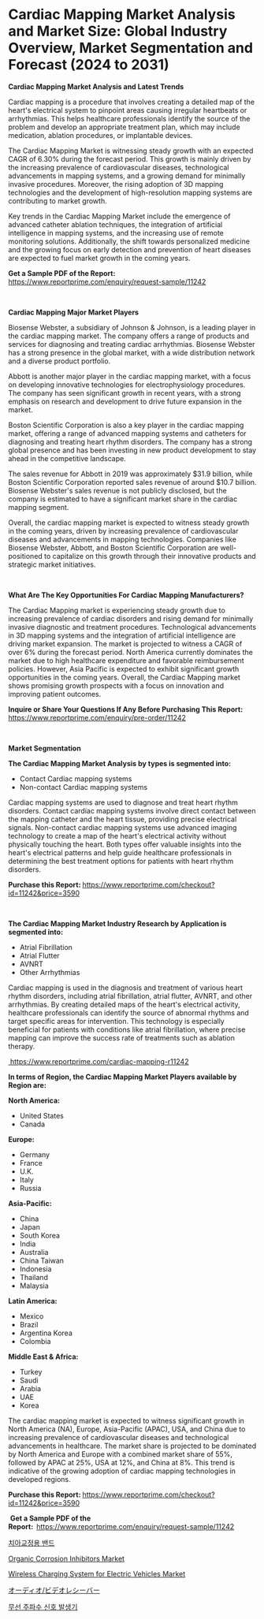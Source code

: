 <p><h1>Cardiac Mapping Market Analysis and Market Size: Global Industry Overview, Market Segmentation and Forecast (2024 to 2031)</h1></p><p><strong>Cardiac Mapping Market Analysis and Latest Trends</strong></p>
<p><p>Cardiac mapping is a procedure that involves creating a detailed map of the heart's electrical system to pinpoint areas causing irregular heartbeats or arrhythmias. This helps healthcare professionals identify the source of the problem and develop an appropriate treatment plan, which may include medication, ablation procedures, or implantable devices.</p><p>The Cardiac Mapping Market is witnessing steady growth with an expected CAGR of 6.30% during the forecast period. This growth is mainly driven by the increasing prevalence of cardiovascular diseases, technological advancements in mapping systems, and a growing demand for minimally invasive procedures. Moreover, the rising adoption of 3D mapping technologies and the development of high-resolution mapping systems are contributing to market growth.</p><p>Key trends in the Cardiac Mapping Market include the emergence of advanced catheter ablation techniques, the integration of artificial intelligence in mapping systems, and the increasing use of remote monitoring solutions. Additionally, the shift towards personalized medicine and the growing focus on early detection and prevention of heart diseases are expected to fuel market growth in the coming years.</p></p>
<p><strong>Get a Sample PDF of the Report:&nbsp;</strong> <a href="https://www.reportprime.com/enquiry/request-sample/11242">https://www.reportprime.com/enquiry/request-sample/11242</a></p>
<p>&nbsp;</p>
<p><strong>Cardiac Mapping Major Market Players</strong></p>
<p><p>Biosense Webster, a subsidiary of Johnson & Johnson, is a leading player in the cardiac mapping market. The company offers a range of products and services for diagnosing and treating cardiac arrhythmias. Biosense Webster has a strong presence in the global market, with a wide distribution network and a diverse product portfolio.</p><p>Abbott is another major player in the cardiac mapping market, with a focus on developing innovative technologies for electrophysiology procedures. The company has seen significant growth in recent years, with a strong emphasis on research and development to drive future expansion in the market.</p><p>Boston Scientific Corporation is also a key player in the cardiac mapping market, offering a range of advanced mapping systems and catheters for diagnosing and treating heart rhythm disorders. The company has a strong global presence and has been investing in new product development to stay ahead in the competitive landscape.</p><p>The sales revenue for Abbott in 2019 was approximately $31.9 billion, while Boston Scientific Corporation reported sales revenue of around $10.7 billion. Biosense Webster's sales revenue is not publicly disclosed, but the company is estimated to have a significant market share in the cardiac mapping segment.</p><p>Overall, the cardiac mapping market is expected to witness steady growth in the coming years, driven by increasing prevalence of cardiovascular diseases and advancements in mapping technologies. Companies like Biosense Webster, Abbott, and Boston Scientific Corporation are well-positioned to capitalize on this growth through their innovative products and strategic market initiatives.</p></p>
<p>&nbsp;</p>
<p><strong>What Are The Key Opportunities For Cardiac Mapping Manufacturers?</strong></p>
<p><p>The Cardiac Mapping market is experiencing steady growth due to increasing prevalence of cardiac disorders and rising demand for minimally invasive diagnostic and treatment procedures. Technological advancements in 3D mapping systems and the integration of artificial intelligence are driving market expansion. The market is projected to witness a CAGR of over 6% during the forecast period. North America currently dominates the market due to high healthcare expenditure and favorable reimbursement policies. However, Asia Pacific is expected to exhibit significant growth opportunities in the coming years. Overall, the Cardiac Mapping market shows promising growth prospects with a focus on innovation and improving patient outcomes.</p></p>
<p><strong>Inquire or Share Your Questions If Any Before Purchasing This Report:</strong> <a href="https://www.reportprime.com/enquiry/pre-order/11242">https://www.reportprime.com/enquiry/pre-order/11242</a></p>
<p>&nbsp;</p>
<p><strong>Market Segmentation</strong></p>
<p><strong>The Cardiac Mapping Market Analysis by types is segmented into:</strong></p>
<p><ul><li>Contact Cardiac mapping systems</li><li>Non-contact Cardiac mapping systems</li></ul></p>
<p><p>Cardiac mapping systems are used to diagnose and treat heart rhythm disorders. Contact cardiac mapping systems involve direct contact between the mapping catheter and the heart tissue, providing precise electrical signals. Non-contact cardiac mapping systems use advanced imaging technology to create a map of the heart's electrical activity without physically touching the heart. Both types offer valuable insights into the heart's electrical patterns and help guide healthcare professionals in determining the best treatment options for patients with heart rhythm disorders.</p></p>
<p><strong>Purchase this Report:&nbsp;</strong><a href="https://www.reportprime.com/checkout?id=11242&price=3590">https://www.reportprime.com/checkout?id=11242&price=3590</a></p>
<p>&nbsp;</p>
<p><strong>The Cardiac Mapping Market Industry Research by Application is segmented into:</strong></p>
<p><ul><li>Atrial Fibrillation</li><li>Atrial Flutter</li><li>AVNRT</li><li>Other Arrhythmias</li></ul></p>
<p><p>Cardiac mapping is used in the diagnosis and treatment of various heart rhythm disorders, including atrial fibrillation, atrial flutter, AVNRT, and other arrhythmias. By creating detailed maps of the heart's electrical activity, healthcare professionals can identify the source of abnormal rhythms and target specific areas for intervention. This technology is especially beneficial for patients with conditions like atrial fibrillation, where precise mapping can improve the success rate of treatments such as ablation therapy.</p></p>
<p><a href="https://www.reportprime.com/cardiac-mapping-r11242">&nbsp;https://www.reportprime.com/cardiac-mapping-r11242</a></p>
<p><strong>In terms of Region, the Cardiac Mapping Market Players available by Region are:</strong></p>
<p>
    <p> <strong> North America: </strong>
        <ul>
            <li>United States</li>
            <li>Canada</li>
        </ul>
        </p> 
    <p> <strong> Europe: </strong>
        <ul>
            <li>Germany</li>
            <li>France</li>
            <li>U.K.</li>
            <li>Italy</li>
            <li>Russia</li>
        </ul>
        </p> 
    <p> <strong> Asia-Pacific: </strong>
        <ul>
            <li>China</li>
            <li>Japan</li>
            <li>South Korea</li>
            <li>India</li>
            <li>Australia</li>
            <li>China Taiwan</li>
            <li>Indonesia</li>
            <li>Thailand</li>
            <li>Malaysia</li>
        </ul>
        </p> 
    <p> <strong> Latin America: </strong>
        <ul>
            <li>Mexico</li>
            <li>Brazil</li>
            <li>Argentina Korea</li>
            <li>Colombia</li>
        </ul>
        </p> 
    <p> <strong> Middle East & Africa: </strong>
        <ul>
            <li>Turkey</li>
            <li>Saudi</li>
            <li>Arabia</li>
            <li>UAE</li>
            <li>Korea</li>
        </ul>
    </p>
    </p>
<p><p>The cardiac mapping market is expected to witness significant growth in North America (NA), Europe, Asia-Pacific (APAC), USA, and China due to increasing prevalence of cardiovascular diseases and technological advancements in healthcare. The market share is projected to be dominated by North America and Europe with a combined market share of 55%, followed by APAC at 25%, USA at 12%, and China at 8%. This trend is indicative of the growing adoption of cardiac mapping technologies in developed regions.</p></p>
<p><strong>Purchase this Report: </strong><a href="https://www.reportprime.com/checkout?id=11242&price=3590">https://www.reportprime.com/checkout?id=11242&price=3590</a></p>
<p>&nbsp;<strong>Get a Sample PDF of the Report:&nbsp;&nbsp;</strong><a href="https://www.reportprime.com/enquiry/request-sample/11242">https://www.reportprime.com/enquiry/request-sample/11242</a></p>
<p><strong></strong></p>
<p><p><a href="https://medium.com/@vallieemard2023/%EC%B9%98%EA%B3%BC-%EA%B5%90%EC%A0%95-%EB%B0%B4%EB%93%9C-%EC%8B%9C%EC%9E%A5%EC%9D%80-%EC%8B%9C%EC%9E%A5-%EC%A0%90%EC%9C%A0%EC%9C%A8-%ED%81%AC%EA%B8%B0-%EB%B0%8F-2031%EB%85%84%EA%B9%8C%EC%A7%80%EC%9D%98-%EC%98%88%EC%B8%A1%EC%97%90-%EC%B4%88%EC%A0%90%EC%9D%84-%EB%A7%9E%EC%B6%94%EA%B3%A0-%EC%9E%88%EC%8A%B5%EB%8B%88%EB%8B%A4-fdd575508c4f">치아교정용 밴드</a></p><p><a href="https://www.linkedin.com/pulse/organic-corrosion-inhibitors-market-analysis-size-global-industry-93xac?trackingId=qxsp5H6G2iIQS7SX5cVilQ%3D%3D">Organic Corrosion Inhibitors Market</a></p><p><a href="https://github.com/RickHolmes3/Market-Research-Report-List-4/blob/main/wireless-charging-system-for-electric-vehicles-market.md">Wireless Charging System for Electric Vehicles Market</a></p><p><a href="https://medium.com/@jackrichards5445/%E3%82%AA%E3%83%BC%E3%83%87%E3%82%A3%E3%82%AA%E3%81%8A%E3%82%88%E3%81%B3%E3%83%93%E3%83%87%E3%82%AA%E3%83%AC%E3%82%B7%E3%83%BC%E3%83%90%E3%83%BC%E5%B8%82%E5%A0%B4%E3%81%AF-%E5%B8%82%E5%A0%B4%E3%82%B7%E3%82%A7%E3%82%A2-%E3%82%B5%E3%82%A4%E3%82%BA-%E3%81%8A%E3%82%88%E3%81%B32031%E5%B9%B4%E3%81%BE%E3%81%A7%E3%81%AE%E4%BA%88%E6%B8%AC%E3%82%92%E9%87%8D%E7%82%B9%E3%81%AB%E7%BD%AE%E3%81%84%E3%81%A6%E3%81%84%E3%81%BE%E3%81%99-e06bea7b934f">オーディオ/ビデオレシーバー</a></p><p><a href="https://medium.com/@jewelmohr02/%EB%9D%BC%EB%94%94%EC%98%A4-%EC%A3%BC%ED%8C%8C%EC%88%98-%EC%8B%A0%ED%98%B8-%EB%B0%9C%EC%83%9D%EA%B8%B0-%EC%8B%9C%EC%9E%A5-%EC%A0%90%EC%9C%A0%EC%9C%A8-%EB%B3%80%ED%99%94-%EB%B0%8F-%EC%8B%9C%EC%9E%A5-%EC%84%B1%EC%9E%A5-%EB%8F%99%ED%96%A5-2024-2031-ac7b0b70f50d">무선 주파수 신호 발생기</a></p></p>